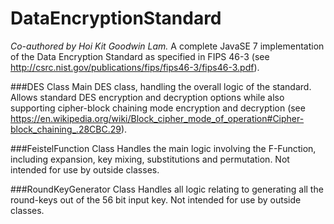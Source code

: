 DataEncryptionStandard
======================

_Co-authored by Hoi Kit Goodwin Lam._
A complete JavaSE 7 implementation of the Data Encryption Standard as specified in FIPS 46-3
(see http://csrc.nist.gov/publications/fips/fips46-3/fips46-3.pdf).

###DES Class
Main DES class, handling the overall logic of the standard. Allows standard DES encryption and
decryption options while also supporting cipher-block chaining mode encryption and decryption
(see https://en.wikipedia.org/wiki/Block_cipher_mode_of_operation#Cipher-block_chaining_.28CBC.29).

###FeistelFunction Class
Handles the main logic involving the F-Function, including expansion, key mixing, substitutions
and permutation. Not intended for use by outside classes.

###RoundKeyGenerator Class
Handles all logic relating to generating all the round-keys out of the 56 bit input key. Not intended
for use by outside classes.